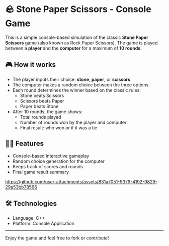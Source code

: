 # 🪨 Stone Paper Scissors - Console Game

This is a simple console-based simulation of the classic **Stone Paper Scissors** game (also known as Rock Paper Scissors). The game is played between a **player** and the **computer** for a maximum of **10 rounds**.

## 🎮 How it works

- The player inputs their choice: **stone**, **paper**, or **scissors**.
- The computer makes a random choice between the three options.
- Each round determines the winner based on the classic rules:
  - Stone beats Scissors
  - Scissors beats Paper
  - Paper beats Stone
- After 10 rounds, the game shows:
  - Total rounds played
  - Number of rounds won by the player and computer
  - Final result: who won or if it was a tie

## 👨‍💻 Features

- Console-based interactive gameplay
- Random choice generation for the computer
- Keeps track of scores and rounds
- Final game result summary

 
 https://github.com/user-attachments/assets/831a7051-9379-4192-9829-29a53bb78566

## 🛠️ Technologies

- Language: C++
- Platform: Console Application

---

Enjoy the game and feel free to fork or contribute!



